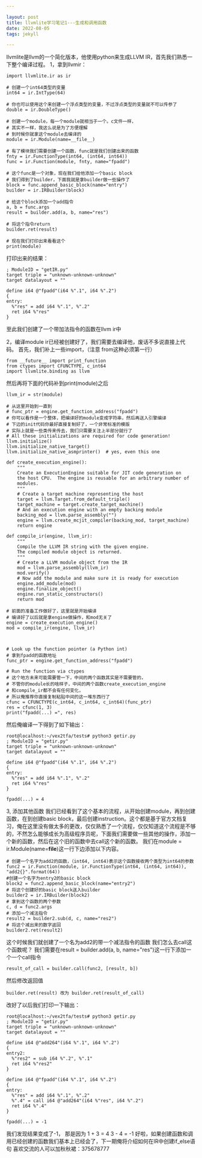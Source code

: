 ```yaml
---

layout: post
title: llvmlite学习笔记1---生成和调用函数
date: 2022-08-05
tags: jekyll

---
```


llvmlite是llvm的一个简化版本，他使用python来生成LLVM IR，首先我们熟悉一下整个编译过程。
1，拿到llvmir：
    
```
import llvmlite.ir as ir

# 创建一个int64类型的变量
int64 = ir.IntType(64)

# 你也可以使用这个来创建一个浮点类型的变量，不过浮点类型的变量就不可以传参了
double = ir.DoubleType()

# 创建一个module，每一个module就相当于一个。c文件一样，
# 其实不一样，我这么说是为了方便理解
# 到时候你就拿这个module去编译的
module = ir.Module(name=__file__)

# 有了模块我们需要创建一个函数，func就是我们创建出来的函数
fnty = ir.FunctionType(int64, (int64, int64))
func = ir.Function(module, fnty, name="fpadd")

# 这个func是一个对象，现在我们给他添加一个basic block
# 我们得到了builder，下面我就是拿builder做一些操作了
block = func.append_basic_block(name="entry")
builder = ir.IRBuilder(block)

# 给这个block添加一个add指令
a, b = func.args
result = builder.add(a, b, name="res")

# 将这个指令return
builder.ret(result)

# 现在我们打印出来看看这个
print(module)
```
打印出来的结果：

```
; ModuleID = "getIR.py"
target triple = "unknown-unknown-unknown"
target datalayout = ""

define i64 @"fpadd"(i64 %".1", i64 %".2")
{
entry:
  %"res" = add i64 %".1", %".2"
  ret i64 %"res"
}
```

至此我们创建了一个带加法指令的函数在llvm ir中

2，编译module
ir已经被创建好了，我们需要去编译他，废话不多说直接上代码。
首先，我们补上一些import，（注意 from这种必须第一行）

```
from __future__ import print_function
from ctypes import CFUNCTYPE, c_int64
import llvmlite.binding as llvm
```

然后再将下面的代码补到print(module)之后

```
llvm_ir = str(module)

# 从这里开始到一直到
# func_ptr = engine.get_function_address("fpadd")
# 你可以看作是一个整体，把编译好的module变成字符串，然后再送入引擎编译
# 下边的init代码你最好直接复制好了，一个非常标准的模版
# 实际上就是一些类传来传去，我们只需要关注上半部分就行了
# All these initializations are required for code generation!
llvm.initialize()
llvm.initialize_native_target()
llvm.initialize_native_asmprinter()  # yes, even this one

def create_execution_engine():
    """
    Create an ExecutionEngine suitable for JIT code generation on
    the host CPU.  The engine is reusable for an arbitrary number of
    modules.
    """
    # Create a target machine representing the host
    target = llvm.Target.from_default_triple()
    target_machine = target.create_target_machine()
    # And an execution engine with an empty backing module
    backing_mod = llvm.parse_assembly("")
    engine = llvm.create_mcjit_compiler(backing_mod, target_machine)
    return engine

def compile_ir(engine, llvm_ir):
    """
    Compile the LLVM IR string with the given engine.
    The compiled module object is returned.
    """
    # Create a LLVM module object from the IR
    mod = llvm.parse_assembly(llvm_ir)
    mod.verify()
    # Now add the module and make sure it is ready for execution
    engine.add_module(mod)
    engine.finalize_object()
    engine.run_static_constructors()
    return mod

# 前面的准备工作做好了，这里就是开始编译
# 编译好了以后就是拿engine做操作，和mod无关了
engine = create_execution_engine()
mod = compile_ir(engine, llvm_ir)



# Look up the function pointer (a Python int)
# 拿到fpadd的函数地址
func_ptr = engine.get_function_address("fpadd")

# Run the function via ctypes
# 这个地方未来可能需要管一下，中间的两个函数其实是不需要管的，
# 不管你的module长的啥样子，中间的两个函数create_execution_engine
# 和compile_ir都不会有任何变化，
# 所以俺推荐你直接复制粘贴中间的这一堆东西行了
cfunc = CFUNCTYPE(c_int64, c_int64, c_int64)(func_ptr)
res = cfunc(1, 3)
print("fpadd(...) =", res)

```

然后俺编译一下得到了如下输出：

```
root@localhost:~/vex2tfa/tests# python3 getir.py
; ModuleID = "getir.py"
target triple = "unknown-unknown-unknown"
target datalayout = ""

define i64 @"fpadd"(i64 %".1", i64 %".2")
{
entry:
  %"res" = add i64 %".1", %".2"
  ret i64 %"res"
}

fpadd(...) = 4

```

3, 添加其他函数
我们已经看到了这个基本的流程，从开始创建module，再到创建函数，在到创建basic block，最后创建instruction。这个都是基于官方文档复习，俺在这里没有做太多的更改，仅仅熟悉了一个流程，仅仅知道这个流程是不够的，不然怎么能够成长为高级程序员呢，下面我们需要做一些其他的操作，添加一个新的函数，然后在这个旧的函数中去call这个新的函数。
我们在module = ir.Module(name=__file__)这一行下边添加以下内容。

```
# 创建一个名字为add2的函数，（int64, int64)表示这个函数接收两个类型为int64的参数
func2 = ir.Function(module, ir.FunctionType(int64, (int64, int64)),  "add2{}".format(64))
#创建一个名字为entry2的basic block
block2 = func2.append_basic_block(name="entry2")
# 将这个创建好的basic block送入builder
builder2 = ir.IRBuilder(block2)
# 拿到这个函数的两个参数
c, d = func2.args
# 添加一个减法指令
result2 = builder2.sub(d, c, name="res2")
# 将这个减出来的数字返回
builder2.ret(result2)

```

这个时候我们就创建了一个名为add2的带一个减法指令的函数
我们怎么去call这个函数呢？
我们需要在result = builder.add(a, b, name="res")这一行下添加一个一个call指令

```
result_of_call = builder.call(func2, [result, b])
```
然后修改返回值

```
builder.ret(result) 改为 builder.ret(result_of_call)

```
改好了以后我们打印一下输出：

```
root@localhost:~/vex2tfa/tests# python3 getir.py
; ModuleID = "getir.py"
target triple = "unknown-unknown-unknown"
target datalayout = ""

define i64 @"add264"(i64 %".1", i64 %".2")
{
entry2:
  %"res2" = sub i64 %".2", %".1"
  ret i64 %"res2"
}

define i64 @"fpadd"(i64 %".1", i64 %".2")
{
entry:
  %"res" = add i64 %".1", %".2"
  %".4" = call i64 @"add264"(i64 %"res", i64 %".2")
  ret i64 %".4"
}

fpadd(...) = -1
```

我们发现结果变成了-1， 那是因为
1 + 3 = 4
3 - 4 = -1
好啦，如果创建函数和调用已经创建的函数我们基本上已经会了，下一期俺将介绍如何在IR中创建if_else语句
喜欢交流的人可以加秋秋裙：375678777
